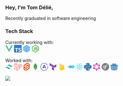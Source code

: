 <h3>Hey, I'm Tom Délié,</h3>
<p>Recently graduated in software engineering</p>
<h3>Tech Stack</h3>
<p>
  <span>Currently working with:</span><br /> 
  <img src="./images/vuejs.svg" width="24" title="VueJS" />
  <img src="./images/typescript.svg" width="24" title="TypeScript" />
  <img src="./images/sequelize.svg" width="24" title="Sequelize" />
  <img src="./images/nodedotjs.svg" width="24" title="NodeJS" />
</p>
<p>
  <span>Worked with:</span><br />
  <img src="./images/tailwindcss.svg" width="24" title="TailwindCSS" />
  <img src="./images/laravel.svg" width="24" title="Laravel" />
  <img src="./images/svelte.svg" width="24" title="Svelte" />
  <img src="./images/mongodb.svg" width="24" title="MongoDB" />
  <img src="./images/apollographql.svg" width="24" title="Apollo GraphQL" />
  <img src="./images/terraform.svg" width="24" title="Terraform" />
  <img src="./images/firebase.svg" width="24" title="Firebase" />
  <img src="./images/go.svg" width="24" title="Go" />
  <img src="./images/react.svg" width="24" title="React" />
  <img src="./images/python.svg" width="24" title="Python" />
  <img src="./images/graphql.svg" width="24" title="GraphQL" />
  <img src="./images/symfony.svg" width="24" title="Symfony" />
  <img src="./images/godotengine.svg" width="24" title="Godot" />
</p>

<a href="https://github.com/anuraghazra/github-readme-stats">
  <img src="https://github-readme-stats.vercel.app/api/top-langs/?username=tomdelie&layout=compact&theme=github_dark&hide=css,html,shell,dockerfile" />
</a>
